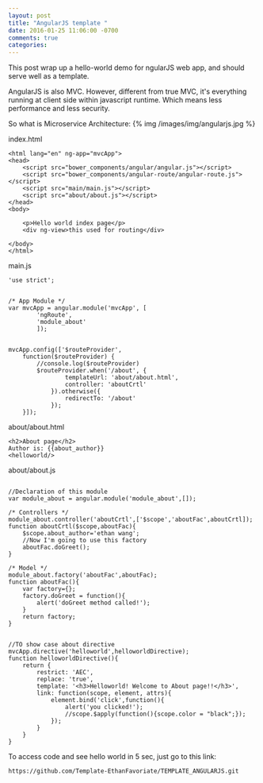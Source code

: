 ```yaml
---
layout: post
title: "AngularJS template "
date: 2016-01-25 11:06:00 -0700
comments: true
categories:
---
```

This post wrap up a hello-world demo for ngularJS web app, and should serve well as a template.


AngularJS is also MVC. However, different from true MVC, it's everything running at client side within javascript runtime. Which means less performance and less security.


So what is Microservice Architecture:
{% img /images/img/angularjs.jpg %}




index.html
```
<html lang="en" ng-app="mvcApp">
<head>
	<script src="bower_components/angular/angular.js"></script>
	<script src="bower_components/angular-route/angular-route.js"></script>
	<script src="main/main.js"></script>
	<script src="about/about.js"></script>
</head>
<body>

	<p>Hello world index page</p>
	<div ng-view>this used for routing</div>

</body>
</html>
```


main.js
```
'use strict';


/* App Module */
var mvcApp = angular.module('mvcApp', [
		'ngRoute',
		'module_about'
		]);


mvcApp.config(['$routeProvider',
	function($routeProvider) {
		//console.log($routeProvider)
		$routeProvider.when('/about', {
				templateUrl: 'about/about.html',
				controller: 'aboutCrtl'
			}).otherwise({
				redirectTo: '/about'
			});
	}]);
```


about/about.html
```
<h2>About page</h2>
Author is: {{about_author}}
<helloworld/>
```

about/about.js
```

//Declaration of this module
var module_about = angular.module('module_about',[]);

/* Controllers */
module_about.controller('aboutCrtl',['$scope','aboutFac',aboutCrtl]);
function aboutCrtl($scope,aboutFac){
	$scope.about_author='ethan wang';
	//Now I'm going to use this factory
	aboutFac.doGreet();
}

/* Model */
module_about.factory('aboutFac',aboutFac);
function aboutFac(){
	var factory={};
	factory.doGreet = function(){
		alert('doGreet method called!');
	}
	return factory;
}


//TO show case about directive
mvcApp.directive('helloworld',helloworldDirective);
function helloworldDirective(){
	return {
		restrict: 'AEC',
		replace: 'true',
		template: '<h3>Helloworld! Welcome to About page!!</h3>',
		link: function(scope, element, attrs){
			element.bind('click',function(){
				alert('you clicked!');
				//scope.$apply(function(){scope.color = "black";});
			});
		}
	}
}

```


To access code and see hello world in 5 sec, just go to this link:
```
https://github.com/Template-EthanFavoriate/TEMPLATE_ANGULARJS.git
```
